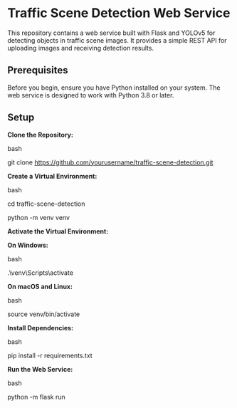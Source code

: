 
# Traffic Scene Detection Web Service

This repository contains a web service built with Flask and YOLOv5 for detecting objects in traffic scene images. It provides a simple REST API for uploading images and receiving detection results.

## Prerequisites  

Before you begin, ensure you have Python installed on your system. The web service is designed to work with Python 3.8 or later.

## Setup

**Clone the Repository:**

bash

git clone https://github.com/yourusername/traffic-scene-detection.git

**Create a Virtual Environment:**

bash

cd traffic-scene-detection

python -m venv venv

**Activate the Virtual Environment:**

**On Windows:**

bash

.\venv\Scripts\activate

**On macOS and Linux:**

bash

source venv/bin/activate

**Install Dependencies:**

bash

pip install -r requirements.txt

**Run the Web Service:**

bash

python -m flask run
